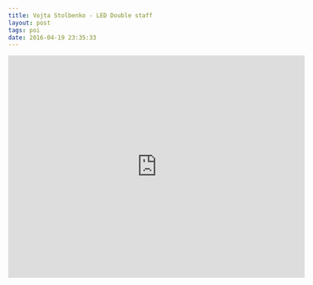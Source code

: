```yaml
---
title: Vojta Stolbenko - LED Double staff
layout: post
tags: poi
date: 2016-04-19 23:35:33
---
```

<iframe width="603" height="452" src="https://www.youtube.com/embed/PE-0bJ67ZNQ" frameborder="0" allowfullscreen="true"></iframe>
